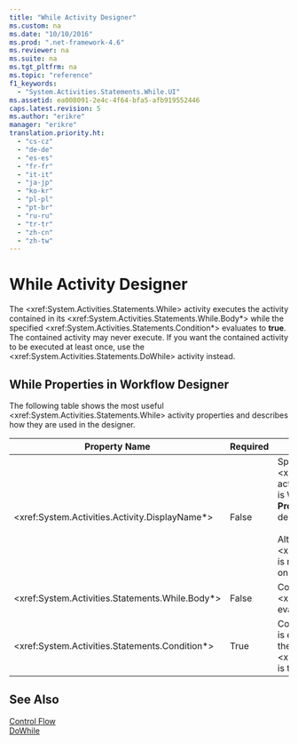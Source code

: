 ```yaml
---
title: "While Activity Designer"
ms.custom: na
ms.date: "10/10/2016"
ms.prod: ".net-framework-4.6"
ms.reviewer: na
ms.suite: na
ms.tgt_pltfrm: na
ms.topic: "reference"
f1_keywords: 
  - "System.Activities.Statements.While.UI"
ms.assetid: ea008091-2e4c-4f64-bfa5-afb919552446
caps.latest.revision: 5
ms.author: "erikre"
manager: "erikre"
translation.priority.ht: 
  - "cs-cz"
  - "de-de"
  - "es-es"
  - "fr-fr"
  - "it-it"
  - "ja-jp"
  - "ko-kr"
  - "pl-pl"
  - "pt-br"
  - "ru-ru"
  - "tr-tr"
  - "zh-cn"
  - "zh-tw"
---
```

# While Activity Designer
The \<xref:System.Activities.Statements.While> activity executes the activity contained in its \<xref:System.Activities.Statements.While.Body*> while the specified \<xref:System.Activities.Statements.Condition*> evaluates to **true**. The contained activity may never execute. If you want the contained activity to be executed at least once, use the \<xref:System.Activities.Statements.DoWhile> activity instead.  
  
## While Properties in Workflow Designer  
 The following table shows the most useful \<xref:System.Activities.Statements.While> activity properties and describes how they are used in the designer.  
  
|Property Name|Required|Usage|  
|-------------------|--------------|-----------|  
|\<xref:System.Activities.Activity.DisplayName*>|False|Specifies the friendly name of the \<xref:System.Activities.Statements.While> activity designer in the header. The default value is While. The value can be edited in the **Properties** window or directly on the activity designer header.<br /><br /> Although the \<xref:System.Activities.Activity.DisplayName*> is not strictly required, it is a best practice to use one.|  
|\<xref:System.Activities.Statements.While.Body*>|False|Contains the activity to execute while the \<xref:System.Activities.Statements.Condition*> evaluates to **true**.|  
|\<xref:System.Activities.Statements.Condition*>|True|Contains the [!INCLUDE[vbprvb](../codequality/includes/vbprvb_md.md)] expression that is evaluated to determine whether the activity in the \<xref:System.Activities.Statements.While.Body*> is to be executed.|  
  
## See Also  
 [Control Flow](../workflowdesigner/control-flow-activity-designers.md)   
 [DoWhile](../workflowdesigner/dowhile-activity-designer.md)